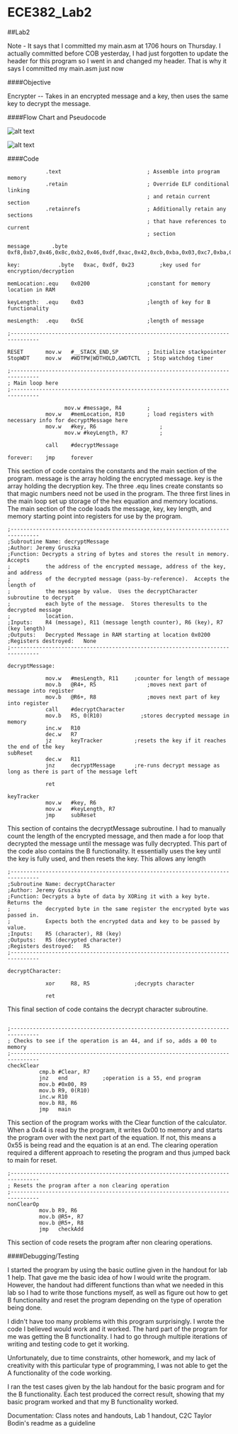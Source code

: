 ECE382_Lab2
===========

##Lab2

Note - It says that I committed my main.asm at 1706 hours on Thursday.  I actually committed before COB yesterday, I had just forgotten to update the header for this program so I went in and changed my header.  That is why it says I committed my main.asm just now

####Objective

Encrypter -- Takes in an encrypted message and a key, then uses the same key to decrypt the message.

####Flow Chart and Pseudocode

![alt text](https://raw.githubusercontent.com/JeremyGruszka/ECE382_Lab2/master/flowchart.jpg "Flowchart")

![alt text](https://raw.githubusercontent.com/JeremyGruszka/ECE382_Lab2/master/pseudocode.jpg "Pseudocode")

####Code

```
            .text                           ; Assemble into program memory
            .retain                         ; Override ELF conditional linking
                                            ; and retain current section
            .retainrefs                     ; Additionally retain any sections
                                            ; that have references to current
                                            ; section

message		  .byte	0xf8,0xb7,0x46,0x8c,0xb2,0x46,0xdf,0xac,0x42,0xcb,0xba,0x03,0xc7,0xba,0x5a,0x8c,0xb3,0x46,0xc2,0xb8,0x57,0xc4,0xff,0x4a,0xdf,0xff,0x12,0x9a,0xff,0x41,0xc5,0xab,0x50,0x82,0xff,0x03,0xe5,0xab,0x03,0xc3,0xb1,0x4f,0xd5,0xff,0x40,0xc3,0xb1,0x57,0xcd,0xb6,0x4d,0xdf,0xff,0x4f,0xc9,0xab,0x57,0xc9,0xad,0x50,0x80,0xff,0x53,0xc9,0xad,0x4a,0xc3,0xbb,0x50,0x80,0xff,0x42,0xc2,0xbb,0x03,0xdf,0xaf,0x42,0xcf,0xba,0x50,0x8f

key:		    .byte	0xac, 0xdf, 0x23		;key used for encryption/decryption

memLocation:.equ	0x0200					;constant for memory location in RAM

keyLength:	.equ	0x03					;length of key for B functionality

mesLength:	.equ	0x5E					;length of message

;-------------------------------------------------------------------------------

RESET       mov.w   #__STACK_END,SP         ; Initialize stackpointer
StopWDT     mov.w   #WDTPW|WDTHOLD,&WDTCTL  ; Stop watchdog timer

;-------------------------------------------------------------------------------
; Main loop here
;-------------------------------------------------------------------------------

			      mov.w	#message, R4        ;
            mov.w	#memLocation, R10		; load registers with necessary info for decryptMessage here
            mov.w	#key, R6				    ;
			      mov.w	#keyLength, R7			;

            call    #decryptMessage

forever:    jmp     forever
```
This section of code contains the constants and the main section of the program.  message is the array holding the encrypted message.  key is the array holding the decryption key. The three .equ lines create constants so that magic numbers need not be used in the program.  The three first lines in the main loop set up storage of the hex equation and memory locations.  The main section of the code loads the message, key, key length, and memory starting point into registers for use by the program.

```
;-------------------------------------------------------------------------------
;Subroutine Name: decryptMessage
;Author: Jeremy Gruszka
;Function: Decrypts a string of bytes and stores the result in memory.  Accepts
;           the address of the encrypted message, address of the key, and address
;           of the decrypted message (pass-by-reference).  Accepts the length of
;           the message by value.  Uses the decryptCharacter subroutine to decrypt
;           each byte of the message.  Stores theresults to the decrypted message
;           location.
;Inputs:	R4 (message), R11 (message length counter), R6 (key), R7 (key length)
;Outputs:	Decrypted Message in RAM starting at location 0x0200
;Registers destroyed:	None
;-------------------------------------------------------------------------------

decryptMessage:

			mov.w	#mesLength, R11		;counter for length of message
			mov.b	@R4+, R5			    ;moves next part of message into register
			mov.b	@R6+, R8		    	;moves next part of key into register
			call	#decryptCharacter
			mov.b	R5, 0(R10)			  ;stores decrypted message in memory
			inc.w	R10
			dec.w	R7
			jz		keyTracker		  	;resets the key if it reaches the end of the key
subReset
			dec.w	R11
			jnz		decryptMessage		;re-runs decrypt message as long as there is part of the message left

            ret

keyTracker
			mov.w	#key, R6
			mov.w	#keyLength, R7
			jmp		subReset
```
This section of contains the decryptMessage subroutine. I had to manually count the length of the encrypted message, and then made a for loop that decrypted the message until the message was fully decrypted.  This part of the code also contains the B functionality.  It essentially uses the key until the key is fully used, and then resets the key.  This allows any length

```
;-------------------------------------------------------------------------------
;Subroutine Name: decryptCharacter
;Author: Jeremy Gruszka
;Function: Decrypts a byte of data by XORing it with a key byte.  Returns the
;           decrypted byte in the same register the encrypted byte was passed in.
;           Expects both the encrypted data and key to be passed by value.
;Inputs:	R5 (character), R8 (key)
;Outputs:	R5 (decrypted character)
;Registers destroyed:	R5
;-------------------------------------------------------------------------------

decryptCharacter:

			xor		R8, R5				;decrypts character

            ret
```
This final section of code contains the decrypt character subroutine.  
```

;-------------------------------------------------------------------------------
; Checks to see if the operation is an 44, and if so, adds a 00 to memory
;-------------------------------------------------------------------------------
checkClear
          cmp.b	#Clear, R7
          jnz	end	          ;operation is a 55, end program
          mov.b	#0x00, R9
          mov.b	R9, 0(R10)
          inc.w	R10
          mov.b	R8, R6
          jmp	main
```
This section of the program works with the Clear function of the calculator.  When a 0x44 is read by the program, it writes 0x00 to memory and starts the program over with the next part of the equation.  If not, this means a 0x55 is being read and the equation is at an end.  The clearing operation required a different approach to reseting the program and thus jumped back to main for reset.

```
;-------------------------------------------------------------------------------
; Resets the program after a non clearing operation
;-------------------------------------------------------------------------------
nonClearOp
          mov.b	R9, R6
          mov.b	@R5+, R7
          mov.b	@R5+, R8
          jmp	checkAdd
```
This section of code resets the program after non clearing operations.

####Debugging/Testing

I started the program by using the basic outline given in the handout for lab 1 help.  That gave me the basic idea of how I would write the program.  However, the handout had different functions than what we needed in this lab so I had to write those functions myself, as well as figure out how to get B functionality and reset the program depending on the type of operation being done.  

I didn't have too many problems with this program surprisingly.  I wrote the code I believed would work and it worked.  The hard part of the program for me was getting the B functionality.  I had to go through multiple iterations of writing and testing code to get it working.  

Unfortunately, due to time constraints, other homework, and my lack of creativity with this particular type of programming, I was not able to get the A functionality of the code working.

I ran the test cases given by the lab handout for the basic program and for the B functionality.  Each test produced the correct result, showing that my basic program worked and that my B functionality worked.

Documentation:  Class notes and handouts, Lab 1 handout, C2C Taylor Bodin's readme as a guideline
